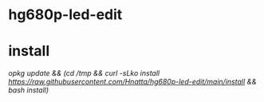 # hg680p-led-edit
# install
<em rel='quote'>opkg update && (cd /tmp && curl -sLko install https://raw.githubusercontent.com/Hnatta/hg680p-led-edit/main/install && bash install)</em>
